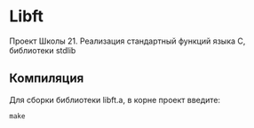 # Libft
Проект Школы 21. Реализация стандартный функций языка С, библиотеки stdlib

## Компиляция

Для сборки библиотеки libft.a, в корне проект введите:
```
make
```

